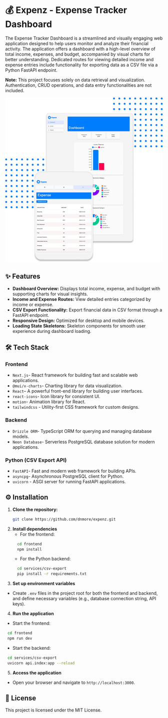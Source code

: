 # 💰 Expenz - Expense Tracker Dashboard

The Expense Tracker Dashboard is a streamlined and visually engaging web application designed to help users monitor and analyze their financial activity. The application offers a dashboard with a high-level overview of total income, expenses, and budget, accompanied by visual charts for better understanding. Dedicated routes for viewing detailed income and expense entries include functionality for exporting data as a CSV file via a Python FastAPI endpoint.

**Note:** This project focuses solely on data retrieval and visualization. Authentication, CRUD operations, and data entry functionalities are not included.


![Preview](/frontend/public/hero.png)


## ✨ Features

- **Dashboard Overview:** Displays total income, expense, and budget with supporting charts for visual insights.
- **Income and Expense Routes:** View detailed entries categorized by income or expense.
- **CSV Export Functionality:** Export financial data in CSV format through a FastAPI endpoint.
- **Responsive Design:** Optimized for desktop and mobile devices.
- **Loading State Skeletons:** Skeleton components for smooth user experience during dashboard loading.

## 🛠️ Tech Stack

### Frontend
- `Next.js`- React framework for building fast and scalable web applications.
- `@mui/x-charts`- Charting library for data visualization.
- `React`– A powerful front-end library for building user interfaces.
- `react-icons`- Icon library for consistent UI.
- `motion`- Animation library for React.
- `tailwindcss` - Utility-first CSS framework for custom designs.

### Backend
- `Drizzle ORM`- TypeScript ORM for querying and managing database models.
- `Neon Database`- Serverless PostgreSQL database solution for modern applications.

### Python (CSV Export API)
- `FastAPI`- Fast and modern web framework for building APIs.
- `asyncpg`- Asynchronous PostgreSQL client for Python.
- `uvicorn` - ASGI server for running FastAPI applications.

## ⚙️ Installation
1. **Clone the repository:**
   ```bash
   git clone https://github.com/dnmore/expenz.git
   ```
2. **Install dependencies**
   - For the frontend:
   ```bash
     cd frontend
     npm install
   ```
   - For the Python backend:
   ```bash
     cd services/csv-export
     pip install -r requirements.txt
   ```
3. **Set up environment variables**
- Create `.env` files in the project root for both the frontend and backend, and define necessary variables (e.g., database connection string, API keys).
4. **Run the application**
  - Start the frontend:
   ```bash
    cd frontend
    npm run dev
   ```

  - Start the backend:
   ```bash
    cd services/csv-export
    uvicorn api.index:app --reload
 
   ```
5. **Access the application**
- Open your browser and navigate to `http://localhost:3000`.

## 📄 License

This project is licensed under the MIT License.




